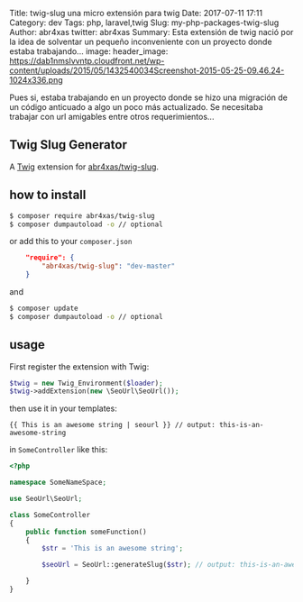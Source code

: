 Title: twig-slug una micro extensión para twig
Date: 2017-07-11 17:11
Category: dev
Tags: php, laravel,twig
Slug: my-php-packages-twig-slug
Author: abr4xas
twitter: abr4xas
Summary: Esta extensión de twig nació por la idea de solventar un pequeño inconveniente con un proyecto donde estaba trabajando...
image:
header_image: https://dab1nmslvvntp.cloudfront.net/wp-content/uploads/2015/05/1432540034Screenshot-2015-05-25-09.46.24-1024x336.png


Pues si, estaba trabajando en un proyecto donde se hizo una migración de un código anticuado a algo un poco más actualizado. Se necesitaba trabajar con url amigables entre otros requerimientos...

## Twig Slug Generator


A [Twig](http://twig.sensiolabs.org/) extension for [abr4xas/twig-slug](https://github.com/abr4xas/twig-slug).

## how to install

```bash
$ composer require abr4xas/twig-slug
$ composer dumpautoload -o // optional
```
or add this to your `composer.json`

```json
    "require": {
        "abr4xas/twig-slug": "dev-master"
    }
```
and

```bash
$ composer update
$ composer dumpautoload -o // optional
```

## usage

First register the extension with Twig:

```php
$twig = new Twig_Environment($loader);
$twig->addExtension(new \SeoUrl\SeoUrl());
```

then use it in your templates:

```
{{ This is an awesome string | seourl }} // output: this-is-an-awesome-string
```

in `SomeController` like this:

```php
<?php

namespace SomeNameSpace;

use SeoUrl\SeoUrl;

class SomeController
{
    public function someFunction()
    {
        $str = 'This is an awesome string';

        $seoUrl = SeoUrl::generateSlug($str); // output: this-is-an-awesome-string

    }
}
```